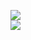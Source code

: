 [![](https://img.shields.io/badge/Made%20With-Github%20Spray-lightgrey.svg?style=for-the-badge&logo=github)](https://github.com/Annihil/github-spray#31474)  
[![](https://i.imgur.com/2DrTn0Z.gif)](https://github.com/Annihil/github-spray)